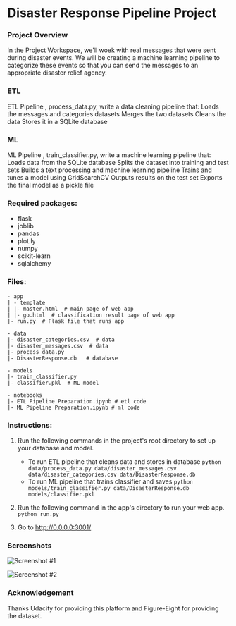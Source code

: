 # Disaster Response Pipeline Project


### Project Overview

In the Project Workspace, we'll woek with real messages that were sent during disaster events. We will be creating a machine learning pipeline to categorize these events so that you can send the messages to an appropriate disaster relief agency.

### ETL 

ETL Pipeline , process_data.py, write a data cleaning pipeline that: Loads the messages and categories datasets Merges the two datasets Cleans the data Stores it in a SQLite database

### ML

ML Pipeline , train_classifier.py, write a machine learning pipeline that: Loads data from the SQLite database Splits the dataset into training and test sets Builds a text processing and machine learning pipeline Trains and tunes a model using GridSearchCV Outputs results on the test set Exports the final model as a pickle file




### Required packages:

- flask
- joblib
- pandas
- plot.ly
- numpy
- scikit-learn
- sqlalchemy

### Files:
```
- app
| - template
| |- master.html  # main page of web app
| |- go.html  # classification result page of web app
|- run.py  # Flask file that runs app

- data
|- disaster_categories.csv  # data 
|- disaster_messages.csv  # data
|- process_data.py
|- DisasterResponse.db   # database 

- models
|- train_classifier.py
|- classifier.pkl  # ML model

- notebooks
|- ETL Pipeline Preparation.ipynb # etl code
|- ML Pipeline Preparation.ipynb # ml code

```

### Instructions:
1. Run the following commands in the project's root directory to set up your database and model.

    - To run ETL pipeline that cleans data and stores in database
        `python data/process_data.py data/disaster_messages.csv data/disaster_categories.csv data/DisasterResponse.db`
    - To run ML pipeline that trains classifier and saves
        `python models/train_classifier.py data/DisasterResponse.db models/classifier.pkl`
		
2. Run the following command in the app's directory to run your web app.
    `python run.py`

3. Go to http://0.0.0.0:3001/

### Screenshots

![Screenshot #1](https://i.imgur.com/EU9FdSP.png)


![Screenshot #2](https://i.imgur.com/YsucjD9.png)



### Acknowledgement

Thanks Udacity for providing this platform and Figure-Eight for providing the dataset.




